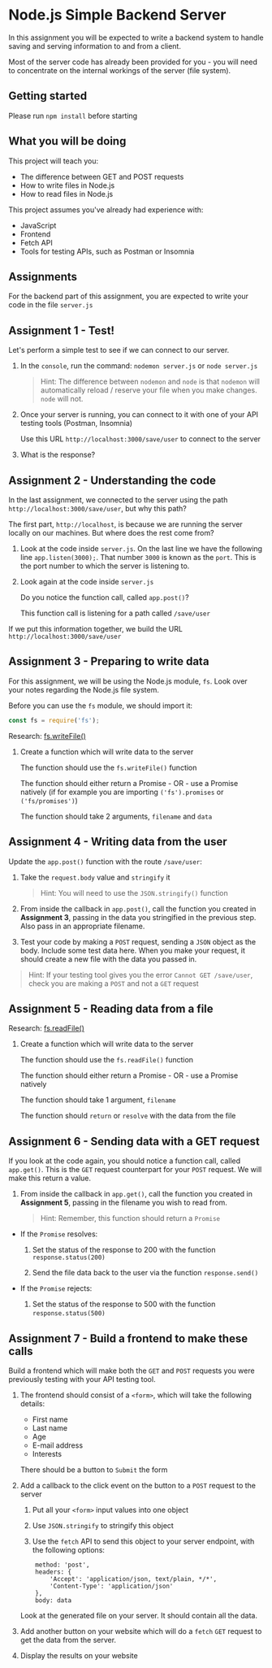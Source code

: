 # Node.js Simple Backend Server

In this assignment you will be expected to write a backend system to handle saving and serving information to and from a client.

Most of the server code has already been provided for you - you will need to concentrate on the internal workings of the server (file system).

## Getting started

Please run `npm install` before starting

## What you will be doing

This project will teach you:

- The difference between GET and POST requests
- How to write files in Node.js
- How to read files in Node.js

This project assumes you've already had experience with:

- JavaScript
- Frontend
- Fetch API
- Tools for testing APIs, such as Postman or Insomnia

## Assignments

For the backend part of this assignment, you are expected to write your code in the file `server.js`

## Assignment 1 - Test!

Let's perform a simple test to see if we can connect to our server.

1. In the `console`, run the command:
    `nodemon server.js` or `node server.js`
    
    > Hint: The difference between `nodemon` and `node` is that `nodemon` will automatically reload / reserve your file when you make changes. `node` will not.

2. Once your server is running, you can connect to it with one of your API testing tools (Postman, Insomnia)

    Use this URL `http://localhost:3000/save/user` to connect to the server

3. What is the response?

## Assignment 2 - Understanding the code

In the last assignment, we connected to the server using the path `http://localhost:3000/save/user`, but why this path?

The first part, `http://localhost`, is because we are running the server locally on our machines. But where does the rest come from?

1. Look at the code inside `server.js`. On the last line we have the following line `app.listen(3000);`. That number `3000` is known as the `port`. This is the port number to which the server is listening to.

2. Look again at the code inside `server.js`
    
    Do you notice the function call, called `app.post()`?
    
    This function call is listening for a path called `/save/user`
    
If we put this information together, we build the URL `http://localhost:3000/save/user`

## Assignment 3 - Preparing to write data

For this assignment, we will be using the Node.js module, `fs`. Look over your notes regarding the Node.js file system.

Before you can use the `fs` module, we should import it:

```js
const fs = require('fs');
```

Research: [fs.writeFile()](https://www.geeksforgeeks.org/node-js-fs-writefile-method/?ref=lbp)

1. Create a function which will write data to the server

    The function should use the `fs.writeFile()` function
    
    The function should either return a Promise - OR - use a Promise natively (if for example you are importing `('fs').promises` or `('fs/promises')`) 
    
    The function should take 2 arguments, `filename` and `data`

## Assignment 4 - Writing data from the user

Update the `app.post()` function with the route `/save/user`:
 
 1. Take the `request.body` value and `stringify` it
 
    > Hint: You will need to use the `JSON.stringify()` function

2. From inside the callback in `app.post()`, call the function you created in **Assignment 3**, passing in the data you stringified in the previous step. Also pass in an appropriate filename.

3. Test your code by making a `POST` request, sending a `JSON` object as the body. Include some test data here. When you make your request, it should create a new file with the data you passed in.

> Hint: If your testing tool gives you the error `Cannot GET /save/user`, check you are making a `POST` and not a `GET` request

## Assignment 5 - Reading data from a file

Research: [fs.readFile()](https://www.geeksforgeeks.org/node-js-fs-readfile-method/)

1. Create a function which will write data to the server

    The function should use the `fs.readFile()` function
    
    The function should either return a Promise - OR - use a Promise natively
    
    The function should take 1 argument, `filename`
    
    The function should `return` or `resolve` with the data from the file

## Assignment 6 - Sending data with a GET request

If you look at the code again, you should notice a function call, called `app.get()`. This is the `GET` request counterpart for your `POST` request. We will make this return a value.

1. From inside the callback in `app.get()`, call the function you created in **Assignment 5**, passing in the filename you wish to read from.

    > Hint: Remember, this function should return a `Promise`

- If the `Promise` resolves:
    
    1. Set the status of the response to 200 with the function `response.status(200)`
    
    2. Send the file data back to the user via the function `response.send()`
    
- If the `Promise` rejects:

    1. Set the status of the response to 500 with the function `response.status(500)`

## Assignment 7 - Build a frontend to make these calls

Build a frontend which will make both the `GET` and `POST` requests you were previously testing with your API testing tool.

1. The frontend should consist of a `<form>`, which will take the following details:

    - First name
    - Last name
    - Age
    - E-mail address
    - Interests
    
    There should be a button to `Submit` the form
     
2. Add a callback to the click event on the button to a `POST` request to the server

    1. Put all your `<form>` input values into one object 

    2. Use `JSON.stringify` to stringify this object
    
    3. Use the `fetch` API to send this object to your server endpoint, with the following options:
    
    ```
        method: 'post',
        headers: {
            'Accept': 'application/json, text/plain, */*',
            'Content-Type': 'application/json'
        },
        body: data
   ```
    
    Look at the generated file on your server. It should contain all the data.
    
3. Add another button on your website which will do a `fetch` `GET` request to get the data from the server.

4. Display the results on your website
